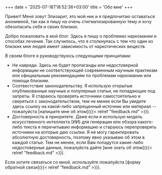 +++
date = '2025-07-18T18:52:36+03:00'
title = 'Обо мне'
+++

Привет! Меня зовут Элизарит, это мой ник и я предпочитаю оставаться анонимной, так как я пишу на очень стигматизированную тему и хочу обезопасить себя и своих близких.

Добро пожаловать в мой блог. Здесь я пишу о проблемах наркомании и способах лечения. Так случилось, что я столкнулась с тем что один из близких мне людей имеет зависимость от наркотических веществ.

В своем блоге я руководствуюсь следующими принципами:
- Не навреди. Здесь не будет пропаганды или недостоверной информации не соответствующей современным научным практикам или официальным рекомендациям по проблемам наркомании или помощи близким.
- Соотвестствие законодательству. Я использую открытые опубликованные научные и популярные статьи, не попадающие под запреты. Я стараюсь проверять источники самостоятельно и сверяться с законодательством, тем не менее если Вы увидите здесь ссылку на какой-либо запрещенный источник или материал -- пожалуйста [напишите мне об этом]({{< relref "feedback.md" >}}).
- Достоверность в приоритете. Даже если я использую модель искусственного интеллекта (ИИ) для генерации или обзора какого-либо текста я перечитываю информацию и стараюсь перепроверять источники на которые даю ссылки. Я не могу гарантировать абсолютную достоверность, поэтому явно указываю об этом в каждой статье. Тем не менее, если Вам попадутся какие-либо недостоверные данные, пожалуйста дайте [мне знать об этом]({{< relref "feedback.md" >}}).

Если хотите связаться со мной, используйте пожалуйста [форму обратной связи]({{< relref "feedback.md" >}}).
